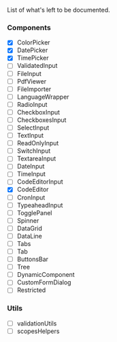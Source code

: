 List of what's left to be documented.

### Components

- [x] ColorPicker
- [x] DatePicker
- [x] TimePicker
- [ ] ValidatedInput
- [ ] FileInput
- [ ] PdfViewer
- [ ] FileImporter
- [ ] LanguageWrapper
- [ ] RadioInput
- [ ] CheckboxInput
- [ ] CheckboxesInput
- [ ] SelectInput
- [ ] TextInput
- [ ] ReadOnlyInput
- [ ] SwitchInput
- [ ] TextareaInput
- [ ] DateInput
- [ ] TimeInput
- [ ] CodeEditorInput
- [x] CodeEditor
- [ ] CronInput
- [ ] TypeaheadInput
- [ ] TogglePanel
- [ ] Spinner
- [ ] DataGrid
- [ ] DataLine
- [ ] Tabs
- [ ] Tab
- [ ] ButtonsBar
- [ ] Tree
- [ ] DynamicComponent
- [ ] CustomFormDialog
- [ ] Restricted

### Utils

- [ ] validationUtils
- [ ] scopesHelpers